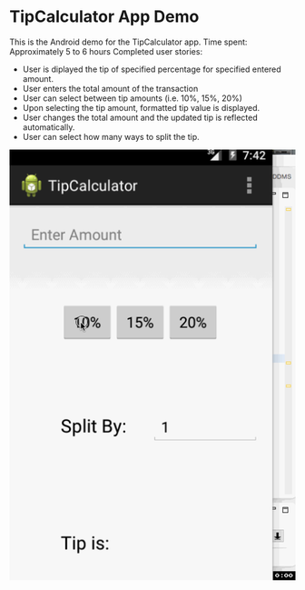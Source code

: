 # TipCalculator App Demo

This is the Android demo for the TipCalculator app.
Time spent: Approximately 5 to 6 hours
Completed user stories:
   * User is diplayed the tip of specified percentage for specified entered amount.
   * User enters the total amount of the transaction
   * User can select between tip amounts (i.e. 10%, 15%, 20%)
   * Upon selecting the tip amount, formatted tip value is displayed.
   * User changes the total amount and the updated tip is reflected automatically.
   * User can select how many ways to split the tip.

![Video Walkthrough](TipCalc0.gif)
